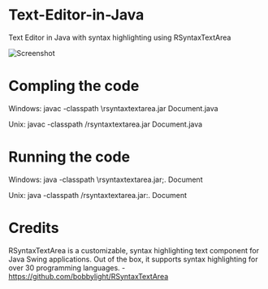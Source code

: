 Text-Editor-in-Java
===================

Text Editor in Java with syntax highlighting using RSyntaxTextArea 

![Screenshot](http://i.imgur.com/0J4rqNR.png)


Compling the code
====================


Windows: javac -classpath <path-to-jar>\rsyntaxtextarea.jar Document.java

Unix:    javac -classpath <path-to-jar>/rsyntaxtextarea.jar Document.java

Running the code
====================

Windows: java -classpath <path-to-jar>\rsyntaxtextarea.jar;. Document

Unix:    java -classpath <path-to-jar>/rsyntaxtextarea.jar:. Document


Credits
===================

RSyntaxTextArea is a customizable, syntax highlighting text component for Java Swing applications. Out of the box, it supports syntax highlighting for over 30 programming languages. - https://github.com/bobbylight/RSyntaxTextArea
